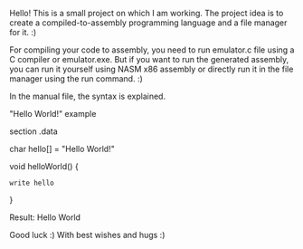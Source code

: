 Hello!
This is a small project on which I am working. The project idea is to create a compiled-to-assembly programming language and a file manager for it. :)

For compiling your code to assembly, you need to run emulator.c file using a C compiler or emulator.exe. But if you want to run the generated assembly, you can run it yourself using NASM x86 assembly or directly run it in the file manager using the run command. :)

In the manual file, the syntax is explained.

"Hello World!" example

section .data

char hello[] = "Hello World!"

void helloWorld() {

    write hello
}

Result: Hello World

Good luck :)
With best wishes and hugs :)


